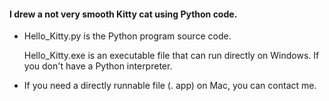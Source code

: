 #### I drew a not very smooth Kitty cat using Python code.



- Hello_Kitty.py is the Python program source code. 

  Hello_Kitty.exe is an executable file that can run directly on Windows. If you don't have a Python interpreter.

- If you need a directly runnable file (. app) on Mac, you can contact me.

